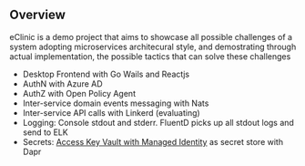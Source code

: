 ## Overview

eClinic is a demo project that aims to showcase all possible challenges of a system adopting microservices architecural style,
and demostrating through actual implementation, the possible tactics that can solve these challenges

* Desktop Frontend with Go Wails and Reactjs
* AuthN with Azure AD 
* AuthZ with Open Policy Agent
* Inter-service domain events messaging with Nats
* Inter-service API calls with Linkerd (evaluating)
* Logging: Console stdout and stderr. FluentD picks up all stdout logs and send to ELK
* Secrets: [Access Key Vault with Managed Identity](https://github.com/dapr/docs/blob/master/howto/setup-secret-store/azure-keyvault-managed-identity.md) as secret store with Dapr
 
